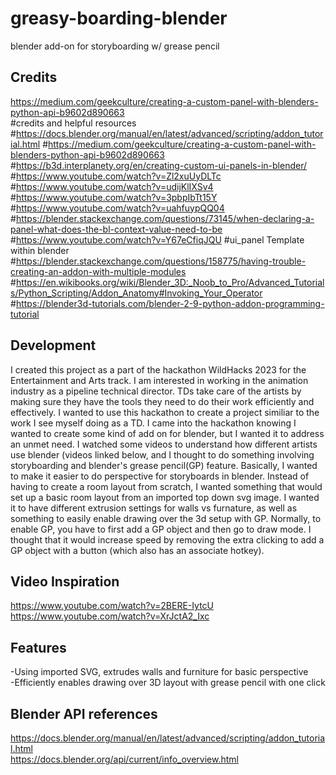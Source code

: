 # greasy-boarding-blender
blender add-on for storyboarding w/ grease pencil

## Credits
https://medium.com/geekculture/creating-a-custom-panel-with-blenders-python-api-b9602d890663 \
#credits and helpful resources
#https://docs.blender.org/manual/en/latest/advanced/scripting/addon_tutorial.html
#https://medium.com/geekculture/creating-a-custom-panel-with-blenders-python-api-b9602d890663
#https://b3d.interplanety.org/en/creating-custom-ui-panels-in-blender/
#https://www.youtube.com/watch?v=Zl2xuUyDLTc
#https://www.youtube.com/watch?v=udijKlIXSv4
#https://www.youtube.com/watch?v=3pbpIbTt15Y
#https://www.youtube.com/watch?v=uahfuypQQ04
#https://blender.stackexchange.com/questions/73145/when-declaring-a-panel-what-does-the-bl-context-value-need-to-be
#https://www.youtube.com/watch?v=Y67eCfiqJQU
#ui_panel Template within blender
#https://blender.stackexchange.com/questions/158775/having-trouble-creating-an-addon-with-multiple-modules
#https://en.wikibooks.org/wiki/Blender_3D:_Noob_to_Pro/Advanced_Tutorials/Python_Scripting/Addon_Anatomy#Invoking_Your_Operator
#https://blender3d-tutorials.com/blender-2-9-python-addon-programming-tutorial

## Development

I created this project as a part of the hackathon WildHacks 2023 for the Entertainment and Arts track. I am interested in working in the animation industry as a pipeline technical director. 
TDs take care of the artists by making sure they have the tools they need to do their work efficiently and effectively.
I wanted to use this hackathon to create a project similiar to the work I see myself doing as a TD. I came into the hackathon knowing I wanted to create some kind of add on for blender, but I wanted it to address an unmet need. 
I watched some videos to understand how different artists use blender (videos linked below, and I thought to do something involving storyboarding and blender's grease pencil(GP) feature. 
Basically, I wanted to make it easier to do perspective for storyboards in blender. Instead of having to create a room layout from scratch, 
I wanted something that would set up a basic room layout from an imported top down svg image. I wanted it to have different extrusion settings for walls vs furnature, 
as well as something to easily enable drawing over the 3d setup with GP. Normally, to enable GP, you have to first add a GP object and then go to draw mode. 
I thought that it would increase speed by removing the extra clicking to add a GP object with a button (which also has an associate hotkey).

## Video Inspiration
https://www.youtube.com/watch?v=2BERE-IytcU \
https://www.youtube.com/watch?v=XrJctA2_Ixc 

## Features
-Using imported SVG, extrudes walls and furniture for basic perspective \
-Efficiently enables drawing over 3D layout with grease pencil with one click 


## Blender API references
https://docs.blender.org/manual/en/latest/advanced/scripting/addon_tutorial.html \
https://docs.blender.org/api/current/info_overview.html 

